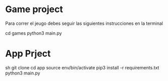 # Game project

Para correr el jeugo debes seguir las siguientes instrucciones en la terminal

cd games
python3 main.py

# App Prject

sh
git clone
cd app
source env/bin/activate
pip3 install -r requirements.txt
python3 main.py